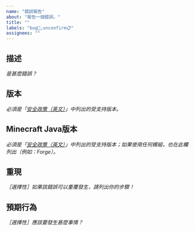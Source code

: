 ```yaml
---
name: "錯誤報告"
about: "報告一個錯誤。"
title: ""
labels: "bug🐛,unconfirm📋"
assignees: ""
---
```

## 描述

*是甚麼錯誤？*



## 版本

*必須是「[安全政策（英文）](https://github.com/hugoalh/Minecraft.Java.DataPack.NoItemDespawn/security/policy)」中列出的受支持版本。*



## Minecraft Java版本

*必須是「[安全政策（英文）](https://github.com/hugoalh/Minecraft.Java.DataPack.NoItemDespawn/security/policy)」中列出的受支持版本；如果使用任何模組，也在此欄列出（例如：Forge）。*



## 重現

*［選擇性］如果該錯誤可以重覆發生，請列出你的步驟！*



## 預期行為

*［選擇性］應該要發生甚麼事情？*


